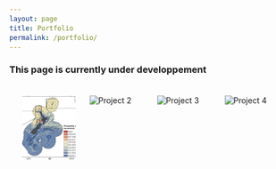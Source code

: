 ```yaml
---
layout: page
title: Portfolio
permalink: /portfolio/
---
```

### This page is currently under developpement 

<html lang="en">
<head>
    <meta charset="UTF-8">
    <meta name="viewport" content="width=device-width, initial-scale=1.0">
    <title>Portfolio Tabs</title>
    <style>
        #portfolio-tabs {
            max-width: 1200px;
            margin: 0 auto;
            padding: 20px;
        }
        .tab-container {
            display: flex;
            flex-wrap: wrap;
            justify-content: space-around;
            gap: 20px;
        }
        .tab {
            flex-basis: calc(25% - 20px);
            position: relative;
            cursor: pointer;
            overflow: hidden;
            transition: transform 0.3s ease;
            height: 0;
            padding-bottom: 25%; /* This makes the tab half as tall as the previous version */
        }
        .tab:hover {
            transform: scale(1.05);
        }
        .tab img {
            position: absolute;
            top: 0;
            left: 0;
            width: 100%;
            height: 100%;
            object-fit: cover;
        }
        .tab-overlay {
            position: absolute;
            bottom: 0;
            left: 0;
            right: 0;
            background-color: rgba(6, 79, 141, 0.8); /* Blue shade */
            color: white;
            padding: 10px;
            text-align: center;
            transform: translateY(100%);
            transition: transform 0.3s ease;
        }
        .tab:hover .tab-overlay {
            transform: translateY(0);
        }
        .short-title {
            font-size: 16px;
            font-weight: bold;
            display: block;
            margin-bottom: 5px;
        }
        .tab-divider {
            border: 0;
            height: 1px;
            background-color: rgba(255, 255, 255, 0.5);
            margin: 5px 0;
        }
        .long-title {
            font-size: 14px;
            display: block;
        }
        .modal-overlay {
            display: none;
            position: fixed;
            z-index: 1000;
            left: 0;
            top: 0;
            width: 100%;
            height: 100%;
            overflow: auto;
            background-color: rgba(0, 0, 0, 0.7);
        }
        .modal-content {
            background-color: #fefefe;
            margin: 5% auto;
            padding: 20px;
            border: 1px solid #888;
            width: 80%;
            max-width: 1000px;
            position: relative;
            border-radius: 5px;
        }
        .modal-title {
            font-size: 24px;
            margin-bottom: 10px;
            padding-right: 30px;
        }
        .modal-divider {
            border: 0;
            height: 1px;
            background-color: #ccc;
            margin: 10px 0;
        }
        .modal-description {
            font-size: 16px;
            color: #666;
            margin-bottom: 20px;
        }
        .close-btn {
            color: #aaa;
            float: right;
            font-size: 28px;
            font-weight: bold;
            cursor: pointer;
        }
        .close-btn:hover,
        .close-btn:focus {
            color: #000;
            text-decoration: none;
            cursor: pointer;
        }
        .project-container {
            display: flex;
            flex-wrap: wrap;
            gap: 20px;
        }
        .project-image {
            flex-basis: 100%;
        }
        .project-image img {
            max-width: 100%;
            height: auto;
        }
        .project-description {
            flex-basis: 100%;
        }
        @media (min-width: 768px) {
            .project-image,
            .project-description {
                flex-basis: calc(50% - 10px);
            }
        }
        @media (max-width: 767px) {
            .tab {
                flex-basis: calc(50% - 20px);
                padding-bottom: 50%; /* Adjust for smaller screens */
            }
        }
        @media (max-width: 480px) {
            .tab {
                flex-basis: 100%;
                padding-bottom: 100%; /* Adjust for very small screens */
            }
        }
    </style>
</head>
<body>
    <div id="portfolio-tabs">
        <div class="tab-container">
            <div class="tab" data-tab="project1">
                <img src="/assets/img/portfolio/Stephenson et al. 2020.png" alt="Project 1">
                <div class="tab-overlay">
                    <span class="short-title">Cetacean biodiversity modelling</span>
                    <hr class="tab-divider">
                    <span class="long-title">Modelling cetacean biodiversity in New Zealand waters</span>
                </div>
            </div>
            <div class="tab" data-tab="project2">
                <img src="{{ site.baseurl }}/assets/images/project2-thumbnail.jpg" alt="Project 2">
                <div class="tab-overlay">
                    <span class="short-title">Project 2 Name</span>
                    <hr class="tab-divider">
                    <span class="long-title">Detailed description of Project 2</span>
                </div>
            </div>
            <div class="tab" data-tab="project3">
                <img src="{{ site.baseurl }}/assets/images/project3-thumbnail.jpg" alt="Project 3">
                <div class="tab-overlay">
                    <span class="short-title">Project 3 Name</span>
                    <hr class="tab-divider">
                    <span class="long-title">Detailed description of Project 3</span>
                </div>
            </div>
            <div class="tab" data-tab="project4">
                <img src="{{ site.baseurl }}/assets/images/project4-thumbnail.jpg" alt="Project 4">
                <div class="tab-overlay">
                    <span class="short-title">Project 4 Name</span>
                    <hr class="tab-divider">
                    <span class="long-title">Detailed description of Project 4</span>
                </div>
            </div>
        </div>
        <div id="modal-overlay" class="modal-overlay">
            <div class="modal-content">
                <span class="close-btn">&times;</span>
                <h2 class="modal-title"></h2>
                <hr class="modal-divider">
                <p class="modal-description"></p>
                <div id="modal-body"></div>
            </div>
        </div>
    </div>
    <template id="project1-template">
        <div class="project-container">
            <div class="project-image">
                <img src="/assets/img/portfolio/Stephenson et al. 2020.png" alt="Project 1">
            </div>
            <div class="project-description">
                <h2>New Zealand's Cetacean Biodiversity</h2>
                <p>Description of Project 1. This is where you can provide details about the project, its objectives, and outcomes.</p>
                <p>
                    <a href="https://onlinelibrary.wiley.com/doi/full/10.1111/ddi.13035" target="_blank">Stephenson et al. 2020</a>
                    <a href="https://esajournals.onlinelibrary.wiley.com/doi/full/10.1002/ecs2.3633" target="_blank">Stephenson et al. 2021</a>
                    <a href="https://www.sciencedirect.com/science/article/abs/pii/S0006320722000374" target="_blank">Mouton et al. 2022</a>
                </p>
            </div>
        </div>
    </template>
    <template id="project2-template">
        <div class="project-container">
            <div class="project-image">
                <img src="{{ site.baseurl }}/assets/images/project2-full.jpg" alt="Project 2">
            </div>
            <div class="project-description">
                <h2>Project 2 Title</h2>
                <p>Description of Project 2. Explain the key features and results of your project here.</p>
                <p>
                    <a href="https://github.com/yourusername/project2" target="_blank">GitHub Repository</a> |
                    <a href="https://example.com/publication2" target="_blank">Publication</a>
                </p>
            </div>
        </div>
    </template>
    <template id="project3-template">
        <div class="project-container">
            <div class="project-image">
                <img src="{{ site.baseurl }}/assets/images/project3-full.jpg" alt="Project 3">
            </div>
            <div class="project-description">
                <h2>Project 3 Title</h2>
                <p>Description of Project 3. Highlight the main aspects and achievements of your project in this section.</p>
                <p>
                    <a href="https://github.com/yourusername/project3" target="_blank">GitHub Repository</a> |
                    <a href="https://example.com/publication3" target="_blank">Publication</a>
                </p>
            </div>
        </div>
    </template>
    <template id="project4-template">
        <div class="project-container">
            <div class="project-image">
                <img src="{{ site.baseurl }}/assets/images/project4-full.jpg" alt="Project 4">
            </div>
            <div class="project-description">
                <h2>Project 4 Title</h2>
                <p>Description of Project 4. Provide an overview of the project's goals and accomplishments here.</p>
                <p>
                    <a href="https://github.com/yourusername/project4" target="_blank">GitHub Repository</a> |
                    <a href="https://example.com/publication4" target="_blank">Publication</a>
                </p>
            </div>
        </div>
    </template>
    <script>
        document.addEventListener('DOMContentLoaded', function() {
            const tabs = document.querySelectorAll('.tab');
            const modalOverlay = document.getElementById('modal-overlay');
            const modalTitle = document.querySelector('.modal-title');
            const modalDescription = document.querySelector('.modal-description');
            const modalBody = document.getElementById('modal-body');
            const closeBtn = document.querySelector('.close-btn');
            const projectInfo = {
                project1: {
                    title: "Cetacean Biodiversity Modelling",
                    description: "A comprehensive study on the distribution and diversity of cetacean species in New Zealand waters."
                },
                project2: {
                    title: "Project 2 Title",
                    description: "Brief description of Project 2 and its significance in the field of study."
                },
                project3: {
                    title: "Project 3 Title",
                    description: "Overview of Project 3, highlighting its unique aspects and contributions to the research area."
                },
                project4: {
                    title: "Project 4 Title",
                    description: "Summary of Project 4, emphasizing its goals, methodology, and key findings."
                }
            };
            tabs.forEach(tab => {
                tab.addEventListener('click', () => {
                    const tabId = tab.getAttribute('data-tab');
                    const template = document.getElementById(`${tabId}-template`);
                    if (template) {
                        modalTitle.textContent = projectInfo[tabId].title;
                        modalDescription.textContent = projectInfo[tabId].description;
                        modalBody.innerHTML = '';
                        modalBody.appendChild(template.content.cloneNode(true));
                        modalOverlay.style.display = 'block';
                    }
                });
            });
            closeBtn.addEventListener('click', () => {
                modalOverlay.style.display = 'none';
            });
            window.addEventListener('click', (event) => {
                if (event.target == modalOverlay) {
                    modalOverlay.style.display = 'none';
                }
            });
        });
    </script>
</body>
</html>